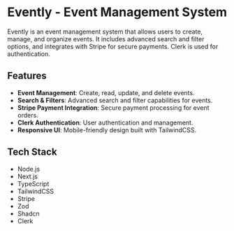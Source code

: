 # Evently - Event Management System

Evently is an event management system that allows users to create, manage, and organize events. It includes advanced search and filter options, and integrates with Stripe for secure payments. Clerk is used for authentication.

## Features

- **Event Management**: Create, read, update, and delete events.
- **Search & Filters**: Advanced search and filter capabilities for events.
- **Stripe Payment Integration**: Secure payment processing for event orders.
- **Clerk Authentication**: User authentication and management.
- **Responsive UI**: Mobile-friendly design built with TailwindCSS.

## Tech Stack

- Node.js
- Next.js
- TypeScript
- TailwindCSS
- Stripe
- Zod
- Shadcn
- Clerk
